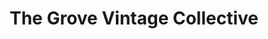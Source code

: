 ---
title: "The Grove Vintage Collective"
url: /pleasant-grove/the-grove-vintage-collective/
shop: antiques
---